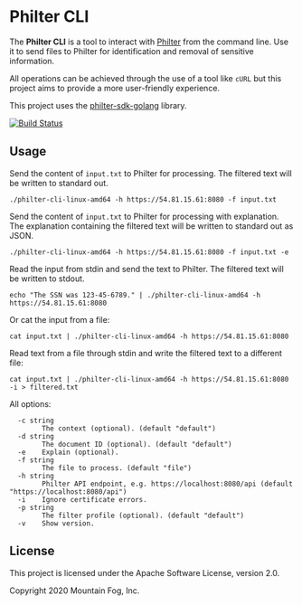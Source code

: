 # Philter CLI

The **Philter CLI** is a tool to interact with [Philter](https://www.mtnfog.com/products/philter/) from the command line. Use it to send files to Philter for identification and removal of sensitive information.

All operations can be achieved through the use of a tool like `cURL` but this project aims to provide a more user-friendly experience.

This project uses the [philter-sdk-golang](https://github.com/mtnfog/philter-sdk-golang) library.

[![Build Status](https://travis-ci.org/mtnfog/philter-cli.svg?branch=master)](https://travis-ci.org/mtnfog/philter-cli)

## Usage

Send the content of `input.txt` to Philter for processing. The filtered text will be written to standard out.

```
./philter-cli-linux-amd64 -h https://54.81.15.61:8080 -f input.txt
```

Send the content of `input.txt` to Philter for processing with explanation. The explanation containing the filtered text will be written to standard out as JSON.

```
./philter-cli-linux-amd64 -h https://54.81.15.61:8080 -f input.txt -e
```

Read the input from stdin and send the text to Philter. The filtered text will be written to stdout.

```
echo "The SSN was 123-45-6789." | ./philter-cli-linux-amd64 -h https://54.81.15.61:8080 
```

Or cat the input from a file:

```
cat input.txt | ./philter-cli-linux-amd64 -h https://54.81.15.61:8080 
```

Read text from a file through stdin and write the filtered text to a different file:

```
cat input.txt | ./philter-cli-linux-amd64 -h https://54.81.15.61:8080 -i > filtered.txt
```

All options:

```
  -c string
    	The context (optional). (default "default")
  -d string
    	The document ID (optional). (default "default")
  -e	Explain (optional).
  -f string
    	The file to process. (default "file")
  -h string
    	Philter API endpoint, e.g. https://localhost:8080/api (default "https://localhost:8080/api")
  -i	Ignore certificate errors.
  -p string
    	The filter profile (optional). (default "default")
  -v	Show version.
```

## License

This project is licensed under the Apache Software License, version 2.0.

Copyright 2020 Mountain Fog, Inc.
